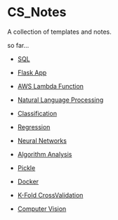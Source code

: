 # CS_Notes

A collection of templates and notes.

so far...

 - [SQL](https://github.com/CVanchieri/CS_Notes/blob/main/SQL_Notes)
 
 - [Flask App](https://github.com/CVanchieri/FlaskApp_Template)
 
 - [AWS Lambda Function](https://github.com/CVanchieri/AWSLambdaFunction_Template)

 - [Natural Language Processing](https://github.com/CVanchieri/CS_Notes/tree/main/NLP_Notes)
 
 - [Classification](https://github.com/CVanchieri/CS_Notes/tree/main/Classification_Notes)
 
 - [Regression](https://github.com/CVanchieri/CS_Notes/tree/main/Regression_Notes)
 
 - [Neural Networks](https://github.com/CVanchieri/CS_Notes/tree/main/NeuralNetwork_Notes)
 
 - [Algorithm Analysis](https://github.com/CVanchieri/CS_Notes/tree/main/AlgorithmAnalysis_Notes)

 - [Pickle](https://github.com/CVanchieri/CS_Notes/tree/main/Pickle_Notes)
 
 - [Docker](https://github.com/CVanchieri/CS_Notes/blob/main/Docker_Notes)
 
 - [K-Fold CrossValidation](https://github.com/CVanchieri/CS_Notes/blob/main/KFoldCrossValidation_Notes)

 - [Computer Vision](https://github.com/CVanchieri/CS_Notes/tree/main/ComputerVision_Notes)


